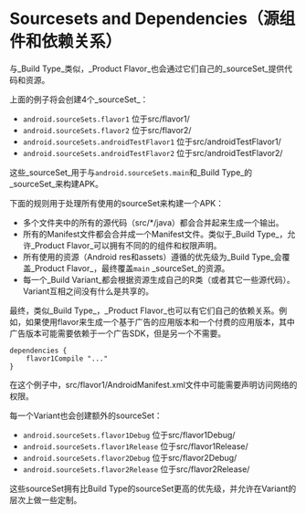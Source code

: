 # Sourcesets and Dependencies（源组件和依赖关系）

与_Build Type_类似，_Product Flavor_也会通过它们自己的_sourceSet_提供代码和资源。

上面的例子将会创建4个_sourceSet_：

* `android.sourceSets.flavor1`
位于src/flavor1/
* `android.sourceSets.flavor2`
位于src/flavor2/
* `android.sourceSets.androidTestFlavor1`
位于src/androidTestFlavor1/
* `android.sourceSets.androidTestFlavor2`
位于src/androidTestFlavor2/

这些_sourceSet_用于与`android.sourceSets.main`和_Build Type_的_sourceSet_来构建APK。

下面的规则用于处理所有使用的sourceSet来构建一个APK：

* 多个文件夹中的所有的源代码（src/*/java）都会合并起来生成一个输出。
* 所有的Manifest文件都会合并成一个Manifest文件。类似于_Build Type_，允许_Product Flavor_可以拥有不同的的组件和权限声明。
* 所有使用的资源（Android res和assets）遵循的优先级为_Build Type_会覆盖_Product Flavor_，最终覆盖`main` _sourceSet_的资源。
* 每一个_Build Variant_都会根据资源生成自己的R类（或者其它一些源代码）。Variant互相之间没有什么是共享的。

最终，类似_Build Type_，_Product Flavor_也可以有它们自己的依赖关系。例如，如果使用flavor来生成一个基于广告的应用版本和一个付费的应用版本，其中广告版本可能需要依赖于一个广告SDK，但是另一个不需要。

    dependencies {
        flavor1Compile "..."
    }

在这个例子中，src/flavor1/AndroidManifest.xml文件中可能需要声明访问网络的权限。

每一个Variant也会创建额外的sourceSet：

* `android.sourceSets.flavor1Debug`
位于src/flavor1Debug/
* `android.sourceSets.flavor1Release`
位于src/flavor1Release/
* `android.sourceSets.flavor2Debug`
位于src/flavor2Debug/
* `android.sourceSets.flavor2Release`
位于src/flavor2Release/

这些sourceSet拥有比Build Type的sourceSet更高的优先级，并允许在Variant的层次上做一些定制。
